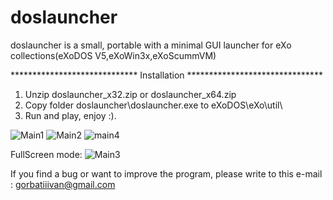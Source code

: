 # doslauncher

doslauncher is a small, portable with a minimal GUI launcher for eXo collections(eXoDOS V5,eXoWin3x,eXoScummVM)


*****************************   Installation   *******************************

1. Unzip doslauncher_x32.zip or doslauncher_x64.zip
2. Copy folder doslauncher\doslauncher.exe to eXoDOS\eXo\util\
3. Run and play, enjoy :).

![Main1](https://user-images.githubusercontent.com/84850541/139538252-2e333672-df6e-432d-8a5d-d43e2019156e.PNG)
![Main2](https://user-images.githubusercontent.com/84850541/139538258-6fa5840b-e567-48a6-9a8c-e080d7e1e339.PNG)
![main4](https://user-images.githubusercontent.com/84850541/139538266-92963fe3-a51d-4251-bd68-04e8be9e5a0d.PNG)

FullScreen mode:
![Main3](https://user-images.githubusercontent.com/84850541/139538262-d35bb170-aceb-4b9f-bd33-483f4a2cb5e6.PNG)

If you find a bug or want to improve the program, please write to this e-mail : gorbatiiivan@gmail.com

